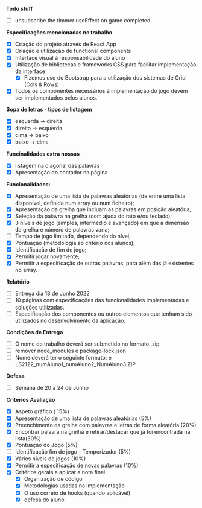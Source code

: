 **Todo stuff**
- [ ] unsubscribe the timmer useEffect on game completed

**Especificações mencionadas no trabalho**
- [x] Criação do projeto através de React App
- [x] Criação e utilização de functional components
- [x] Interface visual à responsabilidade do aluno
- [x] Utilização de bibliotecas e frameworks CSS para facilitar implementação da interface
  - [x] Fizemos uso do Bootstrap para a utilização dos sistemas de Grid (Cols & Rows)
- [x] Todos os componentes necessários à implementação do jogo devem ser implementados pelos alunos.

**Sopa de letras - tipos de listagem**
- [x] esquerda -> direita
- [x] direita -> esquerda
- [x] cima -> baixo
- [x] baixo -> cima

**Funcinalidades extra nossas**
- [x] listagem na diagonal das palavras
- [x] Apresentação do contador na página

**Funcionalidades:**

- [x] Apresentação de uma lista de palavras aleatórias (de entre uma lista disponível, definida num array ou num ficheiro);
- [x] Apresentação da grelha que incluam as palavras em posição aleatória;
- [x] Seleção da palavra na grelha (com ajuda do rato e/ou teclado);
- [x] 3 níveis de jogo (simples, intermédio e avançado) em que a dimensão da grelha e número de palavras varia;
- [ ] Tempo de jogo limitado, dependendo do nível;
- [x] Pontuação (metodologia ao critério dos alunos);
- [x] Identificação de fim de jogo;
- [x] Permitir jogar novamente;
- [x] Permitir a especificação de outras palavras, para além das já existentes no array.

**Relatório**
- [ ] Entrega dia 18 de Junho 2022
- [ ] 10 páginas com especificações das funcionalidades implementadas e soluções utilizadas.
- [ ] Especificação dos componentes ou outros elementos que tenham sido utilizados no desenvolvimento da aplicação.

**Condições de Entrega**
- [ ] O nome do trabalho deverá ser submetido no formato .zip
- [ ] remover node_modules e package-lock.json
- [ ] Nome deverá ter o seguinte formato: e LS2122_numAluno1_numAluno2_NumAluno3.ZIP

**Defesa**
- [ ] Semana de 20 a 24 de Junho


**Criterios Avaliação**
- [x] Aspeto gráfico ( 15%)
- [x] Apresentação de uma lista de palavras aleatórias (5%)
- [x] Preenchimento da grelha com palavras e letras de forma aleatória (20%)
- [x] Encontrar palavra na grelha e retirar/destacar que já foi encontrada na lista(30%)
- [x] Pontuação do Jogo (5%)
- [ ] Identificação fim de jogo - Temporizador (5%)
- [x] Vários níveis de jogos (10%)
- [x] Permitir a especificação de novas palavras (10%)
- [x] Critérios gerais a aplicar a nota final:
  - [x] Organização de código
  - [x] Metodologias usadas na implementação
  - [x] O uso correto de hooks (quando aplicável)
  - [x] defesa do aluno